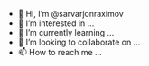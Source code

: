 - 👋 Hi, I’m @sarvarjonraximov
- 👀 I’m interested in ...
- 🌱 I’m currently learning ...
- 💞️ I’m looking to collaborate on ...
- 📫 How to reach me ...

<!---
sarvarjonraximov/sarvarjonraximov is a ✨ special ✨ repository because its `README.md` (this file) appears on your GitHub profile.
You can click the Preview link to take a look at your changes.
--->
